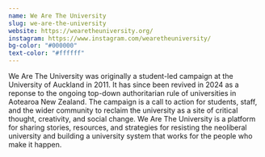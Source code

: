 ```yaml
---
name: We Are The University
slug: we-are-the-university
website: https://wearetheuniversity.org/
instagram: https://www.instagram.com/wearetheuniversity/
bg-color: "#000000"
text-color: "#ffffff"
---
```



We Are The University was originally a student-led campaign at the University of Auckland in 2011. It has since been revived in 2024 as a reponse to the ongoing top-down authoritarian rule of universities in Aotearoa New Zealand. The campaign is a call to action for students, staff, and the wider community to reclaim the university as a site of critical thought, creativity, and social change. We Are The University is a platform for sharing stories, resources, and strategies for resisting the neoliberal university and building a university system that works for the people who make it happen.